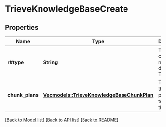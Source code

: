 # TrieveKnowledgeBaseCreate

## Properties

Name | Type | Description | Notes
------------ | ------------- | ------------- | -------------
**r#type** | **String** | This is to create a new dataset on Trieve. | 
**chunk_plans** | [**Vec<models::TrieveKnowledgeBaseChunkPlan>**](TrieveKnowledgeBaseChunkPlan.md) | These are the chunk plans used to create the dataset. | 

[[Back to Model list]](../README.md#documentation-for-models) [[Back to API list]](../README.md#documentation-for-api-endpoints) [[Back to README]](../README.md)


